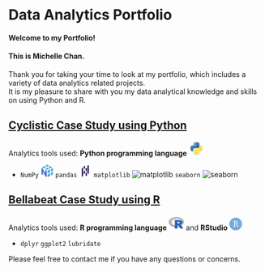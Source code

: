 # Data Analytics Portfolio
#### Welcome to my Portfolio!<br>
#### This is Michelle Chan.<br>
Thank you for taking your time to look at my portfolio, which includes a variety of data analytics related projects.<br>
It is my pleasure to share with you my data analytical knowledge and skills on using Python and R.

## [Cyclistic Case Study using Python](https://github.com/cwymichelle/Portfolio/blob/main/Cyclistic_CaseStudy_Python.ipynb)
Analytics tools used: **Python programming language** <img src="https://github.com/devicons/devicon/blob/master/icons/python/python-original.svg" title="Python" alt="Python" width="30" height="30"/>
* `NumPy` <img src="https://github.com/devicons/devicon/blob/master/icons/numpy/numpy-original.svg" title="NumPy" alt="NumPy" width="25" height="25"/>  `pandas` <img src="https://github.com/devicons/devicon/blob/master/icons/pandas/pandas-original.svg" title="pandas" alt="pandas" width="25" height="25"/>  `matplotlib` <img src="https://upload.wikimedia.org/wikipedia/commons/8/84/Matplotlib_icon.svg" title="matplotlib" alt="matplotlib" width="25" height="25"/>  `seaborn` <img src="https://seaborn.pydata.org/_images/logo-mark-lightbg.svg" title="seaborn" alt="seaborn" width="25" height="25"/>

## [Bellabeat Case Study using R](https://rpubs.com/cwymichelle/R_Portfolio)
Analytics tools used: **R programming language** <img src="https://github.com/devicons/devicon/blob/master/icons/r/r-original.svg" title="R" alt="R" width="30" height="30"/> and **RStudio** <img src="https://github.com/devicons/devicon/blob/master/icons/rstudio/rstudio-original.svg" title="RStudio" alt="RStudio" width="25" height="25"/>
* `dplyr`  `ggplot2`  `lubridate`


Please feel free to contact me if you have any questions or concerns.
